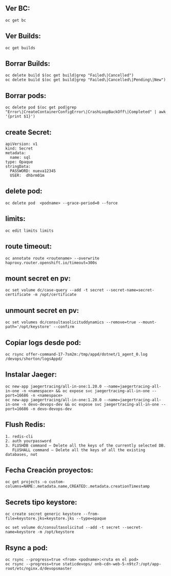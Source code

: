 ## Ver BC:
```
oc get bc
```

## Ver Builds:
```
oc get builds
```

## Borrar Builds:
```
oc delete build $(oc get build|grep "Failed\|Cancelled")
oc delete build $(oc get build|grep "Failed\|Cancelled\|Pending\|New")
```

## Borrar pods:
```
oc delete pod $(oc get pod|grep "Error\|CreateContainerConfigError\|CrashLoopBackOff\|Completed" | awk '{print $1}')
```

## create Secret:
```
apiVersion: v1
kind: Secret
metadata:
  name: sql
type: Opaque
stringData:
  PASSWORD: nueva12345
  USER:  dhbrm01m
  ```
  
## delete pod:
```
oc delete pod  <podname> --grace-period=0 --force
```


## limits:
```
oc edit limits limits
```

## route timeout:
```
oc annotate route <routename> --overwrite haproxy.router.openshift.io/timeout=300s
```

## mount secret en pv:
```
oc set volume dc/case-query --add -t secret --secret-name=secret-certificate -m /opt/certificate
```

## unmount secret en pv:
```
oc set volumes dc/consultasolicituddynamics --remove=true --mount-path='/opt/keystore' --confirm
```

## Copiar logs desde pod:
```
oc rsync offer-command-17-7sm2m:/tmp/appd/dotnet/1_agent_0.log /devops/shorton/logsAppd/
```

## Instalar Jaeger:
```
oc new-app jaegertracing/all-in-one:1.20.0 --name=jaegertracing-all-in-one -n <namespace> && oc expose svc jaegertracing-all-in-one --port=16686 -n <namespace> 
oc new-app jaegertracing/all-in-one:1.20.0 --name=jaegertracing-all-in-one -n devo-devops-dev && oc expose svc jaegertracing-all-in-one --port=16686 -n devo-devops-dev
```

## Flush Redis:
```
1. redis-cli
2. auth yourpassword
3. FLUSHDB command – Delete all the keys of the currently selected DB.
   FLUSHALL command – Delete all the keys of all the existing databases, not
```

## Fecha Creación proyectos:
```
oc get projects -o custom-columns=NAME:.metadata.name,CREATED:.metadata.creationTimestamp
```

## Secrets tipo keystore:
```
oc create secret generic keystore --from-file=keystore.jks=keystore.jks --type=opaque

oc set volume dc/consultasolicitud --add -t secret --secret-name=keystore -m /opt/keystore

```
## Rsync a pod:
```
oc rsync --progress=true <from> <podname>:<ruta en el pod>
oc rsync --progress=true staticdevops/ onb-cdn-web-5-n9tc7:/opt/app-root/etc/nginx.d/devopsmaster

```